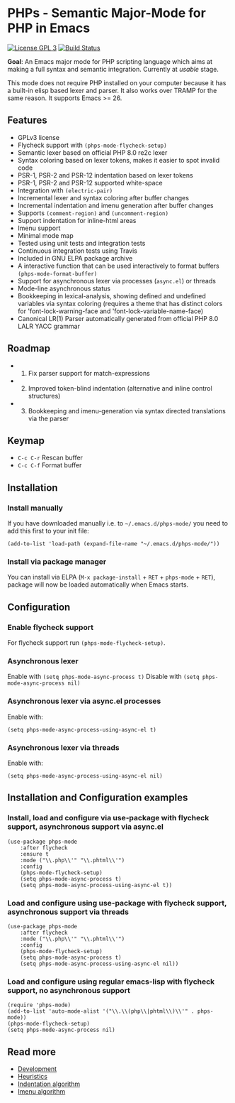 # PHPs - Semantic Major-Mode for PHP in Emacs

[![License GPL 3](https://img.shields.io/badge/license-GPL_3-green.svg)](https://www.gnu.org/licenses/gpl-3.0.txt)
[![Build Status](https://api.travis-ci.com/cjohansson/emacs-phps-mode.svg?branch=master)](https://app.travis-ci.com/github/cjohansson/emacs-phps-mode)

**Goal**: An Emacs major mode for PHP scripting language which aims at making a full syntax and semantic integration. Currently at *usable* stage.

This mode does not require PHP installed on your computer because it has a built-in elisp based lexer and parser. It also works over TRAMP for the same reason. It supports Emacs >= 26.

## Features

* GPLv3 license
* Flycheck support with `(phps-mode-flycheck-setup)`
* Semantic lexer based on official PHP 8.0 re2c lexer
* Syntax coloring based on lexer tokens, makes it easier to spot invalid code
* PSR-1, PSR-2 and PSR-12 indentation based on lexer tokens
* PSR-1, PSR-2 and PSR-12 supported white-space
* Integration with `(electric-pair)`
* Incremental lexer and syntax coloring after buffer changes
* Incremental indentation and imenu generation after buffer changes
* Supports `(comment-region)` and `(uncomment-region)`
* Support indentation for inline-html areas
* Imenu support
* Minimal mode map
* Tested using unit tests and integration tests
* Continuous integration tests using Travis
* Included in GNU ELPA package archive
* A interactive function that can be used interactively to format buffers `(phps-mode-format-buffer)`
* Support for asynchronous lexer via processes (`async.el`) or threads
* Mode-line asynchronous status
* Bookkeeping in lexical-analysis, showing defined and undefined variables via syntax coloring (requires a theme that has distinct colors for 'font-lock-warning-face and 'font-lock-variable-name-face)
* Canonical LR(1) Parser automatically generated from official PHP 8.0 LALR YACC grammar

## Roadmap

* 1. Fix parser support for match-expressions
* 2. Improved token-blind indentation (alternative and inline control structures)
* 3. Bookkeeping and imenu-generation via syntax directed translations via the parser

## Keymap

* `C-c C-r` Rescan buffer
* `C-c C-f` Format buffer

## Installation

### Install manually

If you have downloaded manually i.e. to `~/.emacs.d/phps-mode/` you need to add this first to your init file:

``` emacs-lisp
(add-to-list 'load-path (expand-file-name "~/.emacs.d/phps-mode/"))
```

### Install via package manager

You can install via ELPA (`M-x package-install` + `RET` + `phps-mode` + `RET`), package will now be loaded automatically when Emacs starts.

## Configuration

### Enable flycheck support

For flycheck support run `(phps-mode-flycheck-setup)`.

### Asynchronous lexer

Enable with `(setq phps-mode-async-process t)`
Disable with `(setq phps-mode-async-process nil)`

### Asynchronous lexer via async.el processes

Enable with:

``` emacs-lisp
(setq phps-mode-async-process-using-async-el t)
```

### Asynchronous lexer via threads

Enable with:

``` emacs-lisp
(setq phps-mode-async-process-using-async-el nil)
```

## Installation and Configuration examples

### Install, load and configure via use-package with flycheck support, asynchronous support via async.el

``` emacs-lisp
(use-package phps-mode
    :after flycheck
    :ensure t
    :mode ("\\.php\\'" "\\.phtml\\'")
    :config
    (phps-mode-flycheck-setup)
    (setq phps-mode-async-process t)
    (setq phps-mode-async-process-using-async-el t))
```

### Load and configure using use-package with flycheck support, asynchronous support via threads

``` emacs-lisp
(use-package phps-mode
    :after flycheck
    :mode ("\\.php\\'" "\\.phtml\\'")
    :config
    (phps-mode-flycheck-setup)
    (setq phps-mode-async-process t)
    (setq phps-mode-async-process-using-async-el nil))
```

### Load and configure using regular emacs-lisp with flycheck support, no asynchronous support
``` emacs-lisp
(require 'phps-mode)
(add-to-list 'auto-mode-alist '("\\.\\(php\\|phtml\\)\\'" . phps-mode))
(phps-mode-flycheck-setup)
(setq phps-mode-async-process nil)
```

## Read more

* [Development](docs/development.md)
* [Heuristics](docs/heuristics.md)
* [Indentation algorithm](docs/indentation.md)
* [Imenu algorithm](docs/imenu.md)
